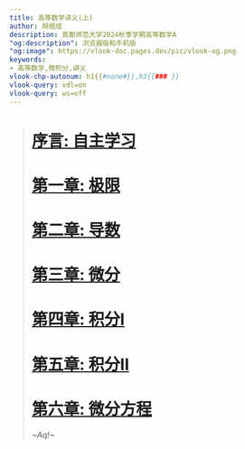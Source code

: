 ```yaml
---
title: 高等数学讲义(上)
author: 胡煜成
description: 首都师范大学2024秋季学期高等数学A
"og:description": 浏览器版和手机版
"og:image": https://vlook-doc.pages.dev/pic/vlook-og.png
keywords:
- 高等数学,微积分,讲义
vlook-chp-autonum: h1{{#none#}},h3{{### }}
vlook-query: vdl=on
vlook-query: ws=off
---
```


> # [序言: 自主学习](intro.html)
>
> # [第一章: 极限](chapter1.html)
>
> # [第二章: 导数](chapter2.html)
> 
> # [第三章: 微分](chapter3.html)
>
> # [第四章: 积分I](chapter4.html)
> 
> # [第五章: 积分II](chapter5.html)
> 
> # [第六章: 微分方程](chapter6.html)
> 
> _~Aq!~_
